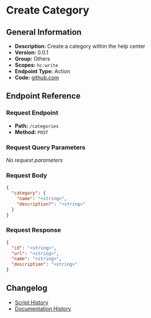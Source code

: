 # Create Category

## General Information

- **Description:** Create a category within the help center
- **Version:** 0.0.1
- **Group:** Others
- **Scopes:** `hc:write`
- **Endpoint Type:** Action
- **Code:** [github.com](https://github.com/NangoHQ/integration-templates/tree/main/integrations/zendesk/actions/create-category.ts)


## Endpoint Reference

### Request Endpoint

- **Path:** `/categories`
- **Method:** `POST`

### Request Query Parameters

_No request parameters_

### Request Body

```json
{
  "category": {
    "name": "<string>",
    "description?": "<string>"
  }
}
```

### Request Response

```json
{
  "id": "<string>",
  "url": "<string>",
  "name": "<string>",
  "description": "<string>"
}
```

## Changelog

- [Script History](https://github.com/NangoHQ/integration-templates/commits/main/integrations/zendesk/actions/create-category.ts)
- [Documentation History](https://github.com/NangoHQ/integration-templates/commits/main/integrations/zendesk/actions/create-category.md)

<!-- END  GENERATED CONTENT -->

